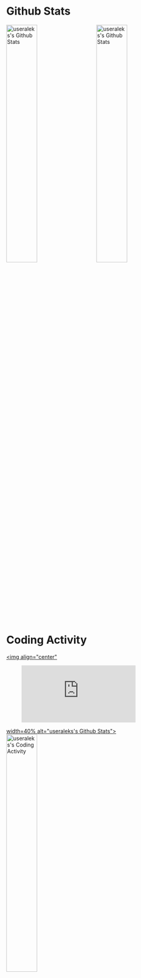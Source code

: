 # Github Stats
<a href="https://github.com/useraleks"><img align="center" src="https://github-readme-stats-anuraghazra1.vercel.app/api?username=useraleks&theme=midnight-purple&locale=en&count_private=true&show_icons=true" width=40% alt="useraleks's Github Stats"></a>&nbsp;&nbsp;&nbsp;&nbsp;&nbsp;&nbsp;&nbsp;&nbsp; <a href="https://github.com/useraleks"><img align="center" src="https://github-readme-stats.vercel.app/api/top-langs/?username=useraleks&layout=compact&theme=midnight-purple&locale=en" width=40% alt="useraleks's Github Stats"></a>

# Coding Activity

<a href="https://github.com/useraleks"><img align="center" <figure><embed src="https://wakatime.com/share/@useraleks/b29a3ddb-e9d6-4c53-b761-d1edcba4d317.svg"></embed></figure> width=40% alt="useraleks's Github Stats"></a>&nbsp;&nbsp;&nbsp;&nbsp;&nbsp;&nbsp;&nbsp;&nbsp; <a href="https://github.com/useraleks"><img align="center" src="https://github-readme-stats.vercel.app/api/wakatime?username=useraleks&theme=midnight-purple&layout=compact" width=40% alt="useraleks's Coding Activity"></a>


